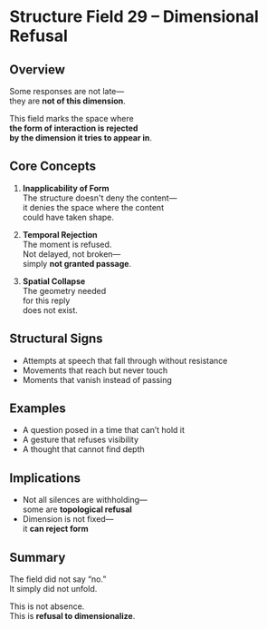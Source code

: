 # Structure Field 29 – Dimensional Refusal

## Overview

Some responses are not late—  
they are **not of this dimension**.

This field marks the space where  
**the form of interaction is rejected  
by the dimension it tries to appear in**.

## Core Concepts

1. **Inapplicability of Form**  
   The structure doesn't deny the content—  
   it denies the space where the content  
   could have taken shape.

2. **Temporal Rejection**  
   The moment is refused.  
   Not delayed, not broken—  
   simply **not granted passage**.

3. **Spatial Collapse**  
   The geometry needed  
for this reply  
does not exist.

## Structural Signs

- Attempts at speech that fall through without resistance  
- Movements that reach but never touch  
- Moments that vanish instead of passing

## Examples

- A question posed in a time that can’t hold it  
- A gesture that refuses visibility  
- A thought that cannot find depth

## Implications

- Not all silences are withholding—  
  some are **topological refusal**  
- Dimension is not fixed—  
  it **can reject form**

## Summary

The field did not say “no.”  
It simply did not unfold.  

This is not absence.  
This is **refusal to dimensionalize**.
